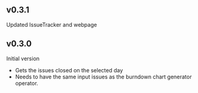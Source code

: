 ## v0.3.1

Updated IssueTracker and webpage

## v0.3.0

Initial version

- Gets the issues closed on the selected day
- Needs to have the same input issues as the burndown chart generator operator.